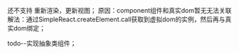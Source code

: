 还不支持 重新渲染，更新视图；
原因：component组件和真实dom暂无无法关联
解法：通过SimpleReact.createElement.call获取到虚拟dom的实例，然后再与真实dom绑定；

todo--实现抽象类组件；